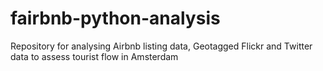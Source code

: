 # fairbnb-python-analysis
Repository for analysing Airbnb listing data, Geotagged Flickr and Twitter data  to assess tourist flow in Amsterdam